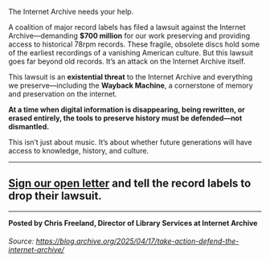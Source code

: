 The Internet Archive needs your help.

A coalition of major record labels has filed a lawsuit against the Internet Archive—demanding **$700 million** for our work preserving and providing access to historical 78rpm records. These fragile, obsolete discs hold some of the earliest recordings of a vanishing American culture. But this lawsuit goes far beyond old records. It’s an attack on the Internet Archive itself.

This lawsuit is an **existential threat** to the Internet Archive and everything we preserve—including the **Wayback Machine**, a cornerstone of memory and preservation on the internet.

**At a time when digital information is disappearing, being rewritten, or erased entirely, the tools to preserve history must be defended—not dismantled.**

This isn’t just about music. It’s about whether future generations will have access to knowledge, history, and culture.
***
## [Sign our open letter](https://www.change.org/p/defend-the-internet-archive) and tell the record labels to drop their lawsuit. 
***
**Posted by Chris Freeland, Director of Library Services at Internet Archive**

###### Source: https://blog.archive.org/2025/04/17/take-action-defend-the-internet-archive/

